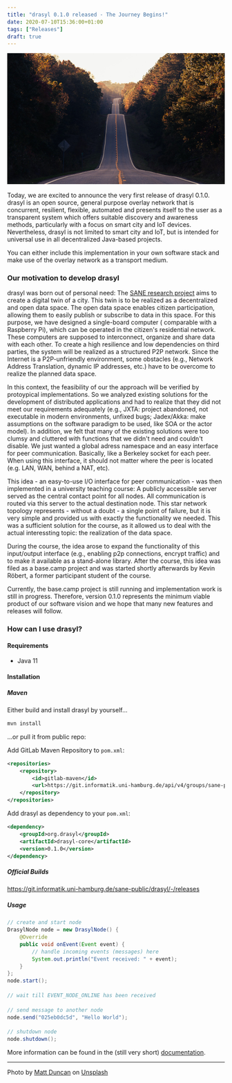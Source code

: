 ```yaml
---
title: "drasyl 0.1.0 released - The Journey Begins!"
date: 2020-07-10T15:36:00+01:00
tags: ["Releases"]
draft: true
---
```


![Highway 212 forest road](/img/matt-duncan-IUY_3DvM__w-unsplash.jpg)

Today, we are excited to announce the very first release of drasyl 0.1.0.
drasyl is an open source, general purpose overlay network that is concurrent, resilient, flexible, automated and presents itself to the user as a transparent system which offers suitable discovery and awareness methods, particularly with a focus on smart city and IoT devices.
Nevertheless, drasyl is not limited to smart city and IoT, but is intended for universal use in all decentralized Java-based projects.

<!--more-->

You can either include this implementation in your own software stack and make use of the overlay network as a transport medium.

### Our motivation to develop drasyl

drasyl was born out of personal need:
The <a href="https://sane.city">SANE research project</a> aims to create a digital twin of a city.
This twin is to be realized as a decentralized and open data space.
The open data space enables citizen participation, allowing them to easily publish or subscribe to data in this space.
For this purpose, we have designed a single-board computer ( comparable with a Raspberry Pi), which can be operated in the citizen's residential network.
These computers are supposed to interconnect, organize and share data with each other.
To create a high resilience and low dependencies on third parties, the system will be realized as a structured P2P network.
Since the Internet is a P2P-unfriendly environment, some obstacles (e.g., Network Address Translation, dynamic IP addresses, etc.) have to be overcome to realize the planned data space.

In this context, the feasibility of our the approach will be verified by protoypical implementations.
So we analyzed existing solutions for the development of distributed applications and had to realize that they did not meet our requirements adequately (e.g., JXTA: project abandoned, not executable in modern environments, unfixed bugs; Jadex/Akka: make assumptions on the software paradigm to be used, like SOA or the actor model).
In addition, we felt that many of the existing solutions were too clumsy and cluttered with functions that we didn't need and couldn't disable.
We just wanted a global adress namespace and an easy interface for peer communication. Basically, like a Berkeley socket for each peer.
When using this interface, it should not matter where the peer is located (e.g. LAN, WAN, behind a NAT, etc).

This idea - an easy-to-use I/O interface for peer communication - was then implemented in a university teaching course:
A publicly accessible server served as the central contact point for all nodes.
All communication is routed via this server to the actual destination node.
This star network topology represents - without a doubt - a single point of failure, but it is very simple and provided us with exactly the functionality we needed.
This was a sufficient solution for the course, as it allowed us to deal with the actual interessting topic: the realization of the data space.

During the course, the idea arose to expand the functionality of this input/output interface (e.g., enabling p2p connections, encrypt traffic) and to make it available as a stand-alone library.
After the course, this idea was filed as a base.camp project and was started shortly afterwards by Kevin Röbert, a former participant student of the course.

Currently, the base.camp project is still running and implementation work is still in progress.
Therefore, version 0.1.0 represents the minimum viable product of our software vision and we hope that many new features and releases will follow.

### How can I use drasyl?

#### Requirements

* Java 11

#### Installation

##### Maven

Either build and install drasyl by yourself...
```bash
mvn install
```

...or pull it from public repo:

Add GitLab Maven Repository to `pom.xml`:
```xml
<repositories>
    <repository>
        <id>gitlab-maven</id>
        <url>https://git.informatik.uni-hamburg.de/api/v4/groups/sane-public/-/packages/maven</url>
    </repository>
</repositories>
```

Add drasyl as dependency to your `pom.xml`:
```xml
<dependency>
    <groupId>org.drasyl</groupId>
    <artifactId>drasyl-core</artifactId>
    <version>0.1.0</version>
</dependency>
```

##### Official Builds

https://git.informatik.uni-hamburg.de/sane-public/drasyl/-/releases

##### Usage

```java
// create and start node
DrasylNode node = new DrasylNode() {
    @Override
    public void onEvent(Event event) {
        // handle incoming events (messages) here
        System.out.println("Event received: " + event);
    }
};
node.start();

// wait till EVENT_NODE_ONLINE has been received

// send message to another node
node.send("025eb0dc5d", "Hello World");

// shutdown node
node.shutdown();
```

More information can be found in the (still very short) [documentation](https://git.informatik.uni-hamburg.de/sane-public/drasyl/blob/v0.1.0/doc/README.md).

---

Photo by [Matt Duncan](https://unsplash.com/@foxxmd) on [Unsplash](https://unsplash.com/)